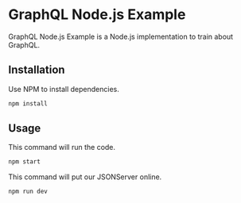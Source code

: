 # GraphQL Node.js Example

GraphQL Node.js Example is a Node.js implementation to train about GraphQL.

## Installation

Use NPM to install dependencies.
```bash
npm install
```

## Usage
This command will run the code.
```bash
npm start
```

This command will put our JSONServer online.
```bash
npm run dev
```

